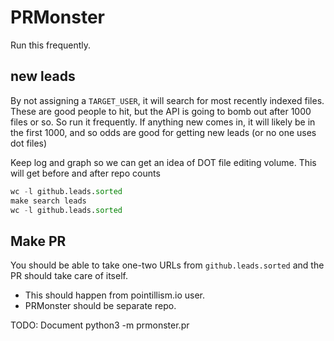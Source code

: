 # PRMonster

Run this frequently.

## new leads

By not assigning a `TARGET_USER`, it will search for most recently indexed files.
These are good people to hit, but the API is going to bomb out after 1000 files or so.
So run it frequently. If anything new comes in, it will likely be in the first 1000, and 
so odds are good for getting new leads (or no one uses dot files) 

Keep log and graph so we can get an idea of DOT file editing volume. This will get before and
after repo counts

```python
wc -l github.leads.sorted
make search leads
wc -l github.leads.sorted
```


## Make PR

You should be able to take one-two URLs from `github.leads.sorted` and the PR
should take care of itself.

- This should happen from pointillism.io user.
- PRMonster should be separate repo.


TODO: Document python3 -m prmonster.pr